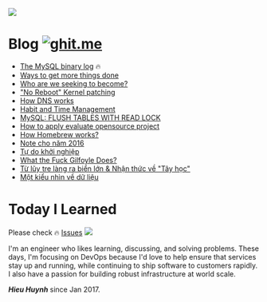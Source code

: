 ![](2017/image/but-first-lets-code.png)

# Blog [![ghit.me](https://ghit.me/badge.svg?repo=hieuhtr/Blog)](https://ghit.me/repo/hieuhtr/Blog)

- [The MySQL binary log](2017/The-MySQL-binlog.md) :fire:
- [Ways to get more things done](2017/Show-me-a-way-to-get-more-things-done.md)
- [Who are we seeking to become?](2017/Who-are-we-seeking-to-become.md)
- ["No Reboot" Kernel patching](2017/No-Reboot-Kernel-Patching.md)
- [How DNS works](2017/How-DNS-works.md)
- [Habit and Time Management](2017/Habit-Time-Management.md)
- [MySQL: FLUSH TABLES WITH READ LOCK](2017/MySQL-FLUSH-TABLES-WITH-READ-LOCK.md)
- [How to apply evaluate opensource project](2017/Apply-evaluate-opensource-project.md)
- [How Homebrew works?](2017/How-Homebrew-works.md)
- [Note cho năm 2016](2017/Note-cho-nam-2016.md)
- [Tự do khởi nghiệp](2017/Tu-do-khoi-nghiep.md)
- [What the Fuck Gilfoyle Does?](2017/What-the-Fuck-Gilfoyle-Does.md)
- [Từ lũy tre làng ra biển lớn & Nhận thức về "Tây học"](2017/Tu-luy-tre-lang.md)
- [Một kiểu nhìn về dữ liệu](2017/mot-kieu-nhin-ve-du-lieu.md)

# Today I Learned

Please check :fire: [Issues](https://github.com/hieuhtr/Blog/issues)
![](2017/image/nothing-todo-here.jpg)

I'm an engineer who likes learning, discussing, and solving problems. These days, I'm focusing on DevOps because I'd love to help ensure that services stay up and running, while continuing to ship software to customers rapidly. I also have a passion for building robust infrastructure at world scale.

***Hieu Huynh***
since Jan 2017.
